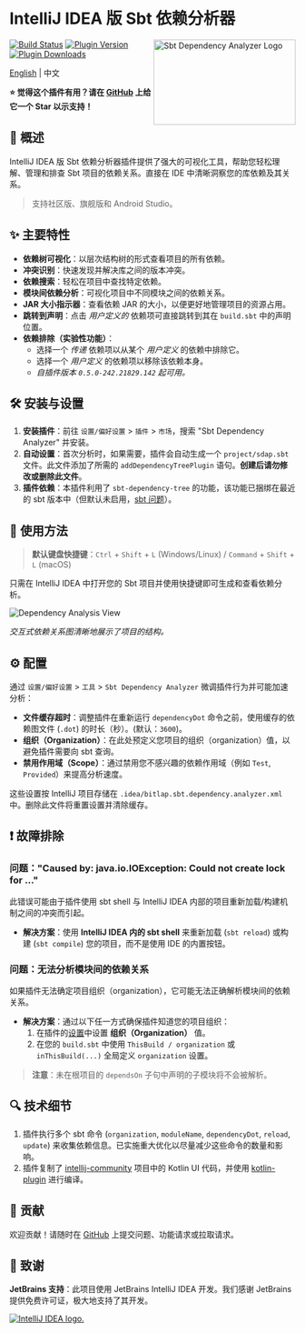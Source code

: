 # IntelliJ IDEA 版 Sbt 依赖分析器

<img src="./logo.svg" width="250" height="150" alt="Sbt Dependency Analyzer Logo" align="right" />

[![Build Status](https://github.com/bitlap/sbt-dependency-analyzer/actions/workflows/ScalaCI.yml/badge.svg)](https://github.com/bitlap/sbt-dependency-analyzer/actions/workflows/ScalaCI.yml)
[![Plugin Version](https://img.shields.io/jetbrains/plugin/v/22427-sbt-dependency-analyzer?label=Version)](https://plugins.jetbrains.com/plugin/22427-sbt-dependency-analyzer/versions)
[![Plugin Downloads](https://img.shields.io/jetbrains/plugin/d/22427?label=Downloads)](https://plugins.jetbrains.com/plugin/22427-sbt-dependency-analyzer)

[English](README.md) | 中文

**⭐ 觉得这个插件有用？请在 [GitHub](https://github.com/bitlap/sbt-dependency-analyzer) 上给它一个 Star 以示支持！**

## 🚀 概述

IntelliJ IDEA 版 Sbt 依赖分析器插件提供了强大的可视化工具，帮助您轻松理解、管理和排查 Sbt 项目的依赖关系。直接在 IDE 中清晰洞察您的库依赖及其关系。

> 支持社区版、旗舰版和 Android Studio。

## ✨ 主要特性

*   **依赖树可视化**：以层次结构树的形式查看项目的所有依赖。
*   **冲突识别**：快速发现并解决库之间的版本冲突。
*   **依赖搜索**：轻松在项目中查找特定依赖。
*   **模块间依赖分析**：可视化项目中不同模块之间的依赖关系。
*   **JAR 大小指示器**：查看依赖 JAR 的大小，以便更好地管理项目的资源占用。
*   **跳转到声明**：点击 *用户定义的* 依赖项可直接跳转到其在 `build.sbt` 中的声明位置。
*   **依赖排除（实验性功能）**：
    *   选择一个 *传递* 依赖项以从某个 *用户定义* 的依赖中排除它。
    *   选择一个 *用户定义* 的依赖项以移除该依赖本身。
    *   *自插件版本 `0.5.0-242.21829.142` 起可用。*

## 🛠️ 安装与设置

1.  **安装插件**：前往 `设置/偏好设置` > `插件` > `市场`，搜索 "Sbt Dependency Analyzer" 并安装。
2.  **自动设置**：首次分析时，如果需要，插件会自动生成一个 `project/sdap.sbt` 文件。此文件添加了所需的 `addDependencyTreePlugin` 语句。**创建后请勿修改或删除此文件**。
3.  **插件依赖**：本插件利用了 `sbt-dependency-tree` 的功能，该功能已捆绑在最近的 sbt 版本中（但默认未启用，[sbt 问题](https://github.com/sbt/sbt/pull/5880)）。

## 📖 使用方法

> **默认键盘快捷键**：`Ctrl` + `Shift` + `L` (Windows/Linux) / `Command` + `Shift` + `L` (macOS)

只需在 IntelliJ IDEA 中打开您的 Sbt 项目并使用快捷键即可生成和查看依赖分析。

![Dependency Analysis View](https://plugins.jetbrains.com/files/22427/screenshot_064531dc-a3fa-4a8e-9437-7e76defa1f48)

*交互式依赖关系图清晰地展示了项目的结构。*

## ⚙️ 配置 <a id="settings"></a>

通过 `设置/偏好设置` > `工具` > `Sbt Dependency Analyzer` 微调插件行为并可能加速分析：

*   **文件缓存超时**：调整插件在重新运行 `dependencyDot` 命令之前，使用缓存的依赖图文件 (`.dot`) 的时长（秒）。(默认：`3600`)。
*   **组织（Organization）**：在此处预定义您项目的组织（organization）值，以避免插件需要向 sbt 查询。
*   **禁用作用域（Scope）**：通过禁用您不感兴趣的依赖作用域（例如 `Test`, `Provided`）来提高分析速度。

这些设置按 IntelliJ 项目存储在 `.idea/bitlap.sbt.dependency.analyzer.xml` 中。删除此文件将重置设置并清除缓存。

## ❗ 故障排除

### 问题："Caused by: java.io.IOException: Could not create lock for ..."
此错误可能由于插件使用 sbt shell 与 IntelliJ IDEA 内部的项目重新加载/构建机制之间的冲突而引起。
*   **解决方案**：使用 **IntelliJ IDEA 内的 sbt shell** 来重新加载 (`sbt reload`) 或构建 (`sbt compile`) 您的项目，而不是使用 IDE 的内置按钮。


### 问题：无法分析模块间的依赖关系
如果插件无法确定项目组织（organization），它可能无法正确解析模块间的依赖关系。
*   **解决方案**：通过以下任一方式确保插件知道您的项目组织：
    1.  在插件的[设置](#settings)中设置 **组织（Organization）** 值。
    2.  在您的 `build.sbt` 中使用 `ThisBuild / organization` 或 `inThisBuild(...)` 全局定义 `organization` 设置。
> **注意**：未在根项目的 `dependsOn` 子句中声明的子模块将不会被解析。

## 🔍 技术细节

1. 插件执行多个 sbt 命令 (`organization`, `moduleName`, `dependencyDot`, `reload`, `update`) 来收集依赖信息。已实施重大优化以尽量减少这些命令的数量和影响。
2. 插件复制了 [intellij-community](https://github.com/JetBrains/intellij-community) 项目中的 Kotlin UI 代码，并使用 [kotlin-plugin](https://github.com/bitlap/kotlin-plugin) 进行编译。

## 🤝 贡献

欢迎贡献！请随时在 [GitHub](https://github.com/bitlap/sbt-dependency-analyzer) 上提交问题、功能请求或拉取请求。

## 🙏 致谢

**JetBrains 支持**：此项目使用 JetBrains IntelliJ IDEA 开发。我们感谢 JetBrains 提供免费许可证，极大地支持了其开发。

<a href="www.jetbrains.com">
<img src="https://resources.jetbrains.com/storage/products/company/brand/logos/jb_beam.svg?_gl=1*8f2ovk*_ga*NTY2NTA4Mzg1LjE2NzU3MzgzMTI.*_ga_9J976DJZ68*MTcwMzIwOTE4NS4xODUuMS4xNzAzMjA5NDYzLjI4LjAuMA..&_ga=2.177269094.2105719560.1703209186-566508385.1675738312" alt="IntelliJ IDEA logo.">
</a>

<br />